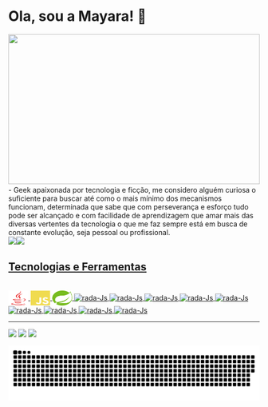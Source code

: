# Ola, sou a Mayara! 👋

<img src="https://i.imgur.com/5bj12Ex.png" style="width: 100%; height: 300px" />
<br>
- Geek apaixonada por tecnologia e ficção, me considero alguém curiosa o suficiente para buscar até como o mais mínimo dos mecanismos funcionam, determinada que sabe que com perseverança e esforço tudo pode ser alcançado e com facilidade de aprendizagem que amar mais das diversas vertentes da tecnologia o que me faz sempre está em busca de constante evolução, seja pessoal ou profissional.
<br>
 <div>
  <a href="https://github.com/MayaraSGS">
  <img height="180em" src="https://github-readme-stats.vercel.app/api?username=MayaraSGS&show_icons=true&theme=dark&include_all_commits=true&count_private=true"/><img height="180em" src="https://github-readme-stats.vercel.app/api/top-langs/?username=MayaraSGS&layout=compact&langs_count=7&theme=dark"/>
</div>
  
## Tecnologias e Ferramentas
<div style="display: inline_block"><br>
  <img align="center" alt="Rafa-Js" height="30" width="40" src="https://raw.githubusercontent.com/devicons/devicon/master/icons/java/java-plain.svg">
  <img align="center" alt="Rafa-Ts" height="30" width="40" src="https://raw.githubusercontent.com/devicons/devicon/master/icons/javascript/javascript-plain.svg">
  <img align="center" alt="Rafa-React" height="30" width="40" src="https://raw.githubusercontent.com/devicons/devicon/master/icons/spring/spring-original.svg">
  <img align="center" alt="rada-Js" height="30" widht="40" src="https://img.shields.io/badge/-Git-222222?style=flat&logo=git&logoColor=F05032">
  <img align="center" alt="rada-Js" height="30" widht="40" src="https://img.shields.io/badge/-GitHub-222222?style=flat&logo=github&logoColor=181717">
  <img align="center" alt="rada-Js" height="30" widht="40" src="https://img.shields.io/badge/-Spring-222222?style=flat&logo=spring&logoColor=6DB33F">
  <img align="center" alt="rada-Js" height="30" widht="40" src="https://img.shields.io/badge/-MySQL-black?style=flat-square&logo=mysql">
  <img align="center" alt="rada-Js" height="30" widht="40" src="https://img.shields.io/badge/-Bootstrap-563D7C?style=flat-square&logo=bootstrap">
  <img align="center" alt="rada-Js" height="30" widht="40" src="https://img.shields.io/badge/-Angular-DD0031?style=flat-square&logo=angular">
  <img align="center" alt="rada-Js" height="30" widht="40" src="https://img.shields.io/badge/-CSS3-000000?style=flat&logo=css3">
  <img align="center" alt="rada-Js" height="30" widht="40" src="https://img.shields.io/badge/-NodeJS-DD0031?style=flat-square&logo=NodeJS">
  <img align="center" alt="rada-Js" height="30" widht="40" src="https://img.shields.io/badge/-html-DD0031?style=flat-square&logo=html">
</div>
  
<hr>
<div> 
 <a href="https://discord.gg/tnpE8Xh5" target="_blank"><img src="https://img.shields.io/badge/Discord-7289DA?style=for-the-badge&logo=discord&logoColor=white" target="_blank"></a> 
  <a href = "mailto:contato@m4ysgs.tech"><img src="https://img.shields.io/badge/-Gmail-%23333?style=for-the-badge&logo=gmail&logoColor=white" target="_blank"></a>
  <a href="https://www.linkedin.com/in/mayara-gomes-166b3a215" target="_blank"><img src="https://img.shields.io/badge/-LinkedIn-%230077B5?style=for-the-badge&logo=linkedin&logoColor=white" target="_blank"></a> 
 
  ![Snake animation](https://github.com/MayaraSGS/MayaraSGS/blob/output/github-contribution-grid-snake.svg)
 
</div>
